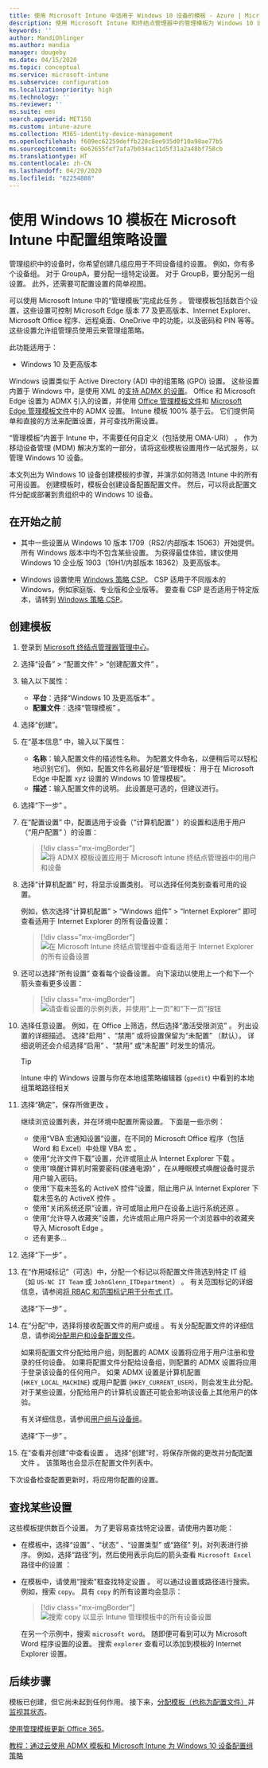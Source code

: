 ```yaml
---
title: 使用 Microsoft Intune 中适用于 Windows 10 设备的模板 - Azure | Microsoft Docs
description: 使用 Microsoft Intune 和终结点管理器中的管理模板为 Windows 10 设备创建多组设置。 在设备配置的配置文件中使用这些设置来控制 Office 程序、Microsoft Edge、保护 Internet Explorer 中的功能、控制对 OneDrive 的访问、使用远程桌面功能、启用自动播放、设置电源管理设置、使用 HTTP 打印、使用不同的用户登录选项以及控制事件日志大小。
keywords: ''
author: MandiOhlinger
ms.author: mandia
manager: dougeby
ms.date: 04/15/2020
ms.topic: conceptual
ms.service: microsoft-intune
ms.subservice: configuration
ms.localizationpriority: high
ms.technology: ''
ms.reviewer: ''
ms.suite: ems
search.appverid: MET150
ms.custom: intune-azure
ms.collection: M365-identity-device-management
ms.openlocfilehash: f609ec62259deffb220c8ee935d0f10a98ae77b5
ms.sourcegitcommit: 0e62655fef7afa7b034ac11d5f31a2a48bf758cb
ms.translationtype: HT
ms.contentlocale: zh-CN
ms.lasthandoff: 04/29/2020
ms.locfileid: "82254888"
---
```

# <a name="use-windows-10-templates-to-configure-group-policy-settings-in-microsoft-intune"></a>使用 Windows 10 模板在 Microsoft Intune 中配置组策略设置

管理组织中的设备时，你希望创建几组应用于不同设备组的设置。 例如，你有多个设备组。 对于 GroupA，要分配一组特定设置。 对于 GroupB，要分配另一组设置。 此外，还需要可配置设置的简单视图。

可以使用 Microsoft Intune 中的“管理模板”完成此任务  。 管理模板包括数百个设置，这些设置可控制 Microsoft Edge 版本 77 及更高版本、Internet Explorer、Microsoft Office 程序、远程桌面、OneDrive 中的功能，以及密码和 PIN 等等。 这些设置允许组管理员使用云来管理组策略。

此功能适用于：

- Windows 10 及更高版本

Windows 设置类似于 Active Directory (AD) 中的组策略 (GPO) 设置。 这些设置内置于 Windows 中，是使用 XML 的[支持 ADMX 的设置](https://docs.microsoft.com/windows/client-management/mdm/understanding-admx-backed-policies)。 Office 和 Microsoft Edge 设置为 ADMX 引入的设置，并使用 [Office 管理模板文件](https://www.microsoft.com/download/details.aspx?id=49030)和 [Microsoft Edge 管理模板文件](https://www.microsoftedgeinsider.com/enterprise)中的 ADMX 设置。 Intune 模板 100% 基于云。 它们提供简单和直接的方法来配置设置，并可查找所需设置。

“管理模板”内置于 Intune 中，不需要任何自定义（包括使用 OMA-URI）  。 作为移动设备管理 (MDM) 解决方案的一部分，请将这些模板设置用作一站式服务，以管理 Windows 10 设备。

本文列出为 Windows 10 设备创建模板的步骤，并演示如何筛选 Intune 中的所有可用设置。 创建模板时，模板会创建设备配置配置文件。 然后，可以将此配置文件分配或部署到贵组织中的 Windows 10 设备。

## <a name="before-you-begin"></a>在开始之前

- 其中一些设置从 Windows 10 版本 1709（RS2/内部版本 15063）开始提供。 所有 Windows 版本中均不包含某些设置。 为获得最佳体验，建议使用 Windows 10 企业版 1903（19H1/内部版本 18362）及更高版本。

- Windows 设置使用 [Windows 策略 CSP](https://docs.microsoft.com/windows/client-management/mdm/policy-configuration-service-provider#policies-supported-by-group-policy-and-admx-backed-policies)。 CSP 适用于不同版本的 Windows，例如家庭版、专业版和企业版等。 要查看 CSP 是否适用于特定版本，请转到 [Windows 策略 CSP](https://docs.microsoft.com/windows/client-management/mdm/policy-configuration-service-provider#policies-supported-by-group-policy-and-admx-backed-policies)。

## <a name="create-the-template"></a>创建模板

1. 登录到 [Microsoft 终结点管理器管理中心](https://go.microsoft.com/fwlink/?linkid=2109431)。
2. 选择“设备”   > “配置文件”   > “创建配置文件”  。
3. 输入以下属性：

    - **平台**：选择“Windows 10 及更高版本”  。
    - **配置文件**：选择“管理模板”  。

4. 选择“创建”。 
5. 在“基本信息”  中，输入以下属性：

    - **名称**：输入配置文件的描述性名称。 为配置文件命名，以便稍后可以轻松地识别它们。 例如，配置文件名称最好是“管理模板：  用于在 Microsoft Edge 中配置 xyz 设置的 Windows 10 管理模板”。
    - **描述**：输入配置文件的说明。 此设置是可选的，但建议进行。

6. 选择“下一步”  。

7. 在“配置设置”  中，配置适用于设备（“计算机配置”  ）的设置和适用于用户（“用户配置”  ）的设置：

    > [!div class="mx-imgBorder"]
    > ![将 ADMX 模板设置应用于 Microsoft Intune 终结点管理器中的用户和设备](./media/administrative-templates-windows/administrative-templates-choose-computer-user-configuration.png)

8. 选择“计算机配置”  时，将显示设置类别。 可以选择任何类别查看可用的设置。

    例如，依次选择“计算机配置”   > “Windows 组件”   > “Internet Explorer”  即可查看适用于 Internet Explorer 的所有设备设置：

    > [!div class="mx-imgBorder"]
    > ![在 Microsoft Intune 终结点管理器中查看适用于 Internet Explorer 的所有设备设置](./media/administrative-templates-windows/administrative-templates-all-internet-explorer-settings-device.png)

9. 还可以选择“所有设置”  查看每个设备设置。 向下滚动以使用上一个和下一个箭头查看更多设置：

    > [!div class="mx-imgBorder"]
    > ![请查看设置的示例列表，并使用“上一页”和“下一页”按钮](./media/administrative-templates-windows/administrative-templates-sample-settings-list.png)

10. 选择任意设置。 例如，在 Office  上筛选，然后选择“激活受限浏览”  。 列出设置的详细描述。 选择“启用”  、“禁用”  或将设置保留为“未配置”  （默认）。 详细说明还会介绍选择“启用”  、“禁用”  或“未配置”  时发生的情况。

    > [!TIP]
    > Intune 中的 Windows 设置与你在本地组策略编辑器 (`gpedit`) 中看到的本地组策略路径相关

11. 选择“确定”，保存所做更改  。

    继续浏览设置列表，并在环境中配置所需设置。 下面是一些示例：

    - 使用“VBA 宏通知设置”设置，在不同的 Microsoft Office 程序（包括 Word 和 Excel）中处理 VBA 宏  。
    - 使用“允许文件下载”设置，允许或阻止从 Internet Explorer 下载  。
    - 使用“唤醒计算机时需要密码(接通电源)”  ，在从睡眠模式唤醒设备时提示用户输入密码。
    - 使用“下载未签名的 ActiveX 控件”设置，阻止用户从 Internet Explorer 下载未签名的 ActiveX 控件  。
    - 使用“关闭系统还原”设置，许可或阻止用户在设备上运行系统还原  。
    - 使用“允许导入收藏夹”设置，允许或阻止用户将另一个浏览器中的收藏夹导入 Microsoft Edge  。
    - 还有更多...

12. 选择“下一步”  。
13. 在“作用域标记”（可选）中，分配一个标记以将配置文件筛选到特定 IT 组（如 `US-NC IT Team` 或 `JohnGlenn_ITDepartment`）  。 有关范围标记的详细信息，请参阅[将 RBAC 和范围标记用于分布式 IT](..//fundamentals/scope-tags.md)。

    选择“下一步”  。

14. 在“分配”中，选择将接收配置文件的用户或组  。 有关分配配置文件的详细信息，请参阅[分配用户和设备配置文件](device-profile-assign.md)。

    如果将配置文件分配给用户组，则配置的 ADMX 设置将应用于用户注册和登录的任何设备。 如果将配置文件分配给设备组，则配置的 ADMX 设置将应用于登录该设备的任何用户。 如果 ADMX 设置是计算机配置 (`HKEY_LOCAL_MACHINE`) 或用户配置 (`HKEY_CURRENT_USER`)，则会发生此分配。 对于某些设置，分配给用户的计算机设置还可能会影响该设备上其他用户的体验。
    
    有关详细信息，请参阅[用户组与设备组](device-profile-assign.md#user-groups-vs-device-groups)。

    选择“下一步”  。

15. 在“查看并创建”中查看设置  。 选择“创建”时，将保存所做的更改并分配配置文件  。 该策略也会显示在配置文件列表中。

下次设备检查配置更新时，将应用你配置的设置。

## <a name="find-some-settings"></a>查找某些设置

这些模板提供数百个设置。 为了更容易查找特定设置，请使用内置功能：

- 在模板中，选择“设置”  、“状态”  、“设置类型”  或“路径”  列，对列表进行排序。 例如，选择“路径”列，然后使用表示向后的箭头查看 `Microsoft Excel` 路径中的设置  ：

- 在模板中，请使用“搜索”框查找特定设置  。 可以通过设置或路径进行搜索。 例如，搜索 `copy`。 具有 `copy` 的所有设置均会显示：

  > [!div class="mx-imgBorder"]
  > ![搜索 copy 以显示 Intune 管理模板中的所有设备设置](./media/administrative-templates-windows/search-copy-settings.png) 

  在另一个示例中，搜索 `microsoft word`。 随即便可看到可以为 Microsoft Word 程序设置的设置。 搜索 `explorer` 查看可以添加到模板的 Internet Explorer 设置。

## <a name="next-steps"></a>后续步骤

模板已创建，但它尚未起到任何作用。 接下来，[分配模板（也称为配置文件）](device-profile-assign.md)并[监视其状态](device-profile-monitor.md)。

[使用管理模板更新 Office 365](administrative-templates-update-office.md)。

[教程：通过云使用 ADMX 模板和 Microsoft Intune 为 Windows 10 设备配置组策略](tutorial-walkthrough-administrative-templates.md)
